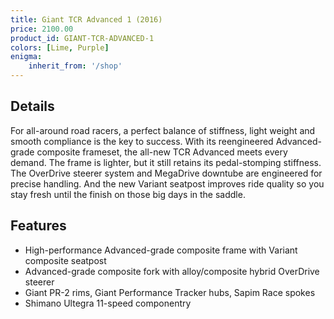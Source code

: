 ```yaml
---
title: Giant TCR Advanced 1 (2016)
price: 2100.00
product_id: GIANT-TCR-ADVANCED-1
colors: [Lime, Purple]
enigma:
    inherit_from: '/shop'
---
```


## Details 

For all-around road racers, a perfect balance of stiffness, light weight and smooth compliance is the key to success. With its reengineered Advanced-grade composite frameset, the all-new TCR Advanced meets every demand. The frame is lighter, but it still retains its pedal-stomping stiffness. The OverDrive steerer system and MegaDrive downtube are engineered for precise handling. And the new Variant seatpost improves ride quality so you stay fresh until the finish on those big days in the saddle.

## Features

* High-performance Advanced-grade composite frame with Variant composite seatpost
* Advanced-grade composite fork with alloy/composite hybrid OverDrive steerer
* Giant PR-2 rims, Giant Performance Tracker hubs, Sapim Race spokes
* Shimano Ultegra 11-speed componentry